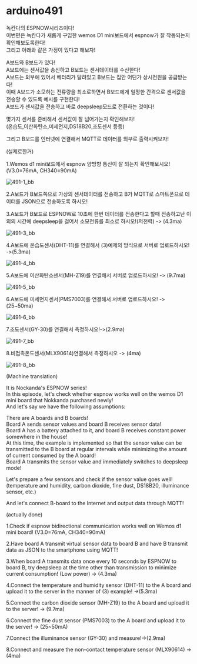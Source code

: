 # arduino491

녹칸다의 ESPNOW시리즈이다!<BR>
이번편은 녹칸다가 새롭게 구입한 wemos D1 mini보드에서 espnow가 잘 작동되는지 확인해보도록한다!<BR>
그리고 아래와 같은 가정이 있다고 해보자!<BR>

A보드와 B보드가 있다!<BR>
A보드에는 센서값을 송신하고 B보드는 센서데이터를 수신한다!<BR>
A보드는 외부에 있어서 베터리가 달려있고 B보드는 집안 어딘가 상시전원을 공급받는다!<BR>
이때 A보드가 소모하는 전류량을 최소로하면서 B보드에게 일정한 간격으로 센서값을 전송할 수 있도록 예시를 구현한다!<BR>
A보드가 센서값을 전송하고 바로 deepsleep모드로 전환하는 것이다!<BR>

몇가지 센서를 준비해서 센서값이 잘 넘어가는지 확인해보자!<BR>
(온습도,이산화탄소,미세먼지,DS18B20,조도센서 등등)

그리고 B보드를 인터넷에 연결해서 MQTT로 데이터를 외부로 출력시켜보자!<BR>

(실제로한거)

1.Wemos d1 mini보드에서 espnow 양방향 통신이 잘 되는지 확인해보시오!(V3.0=76mA, CH340=90mA)

![491-1_bb](https://user-images.githubusercontent.com/106683637/171862399-b2d739a6-8aca-498d-8343-5220b8827e4e.jpg)
  
2.A보드가 B보드쪽으로 가상의 센서데이터를 전송하고 B가 MQTT로 스마트폰으로 데이터를 JSON으로 전송하도록 하시오!

3.A보드가 B보드로 ESPNOW로 10초에 한번 데이터를 전송한다고 할때 전송하고난 이외의 시간에 deepsleep을 걸어서 소모전류를 최소로 하시오!(저전력) -> (4.3ma)

![491-3_bb](https://user-images.githubusercontent.com/106683637/171862423-a9d3680b-4e31-4244-aea8-5c9abd5fefb9.jpg)
  
4.A보드에 온습도센서(DHT-11)를 연결해서 (3)예제의 방식으로 서버로 업로드하시오! ->(5.3ma)

![491-4_bb](https://user-images.githubusercontent.com/106683637/171862419-485ca44b-cb5d-4ad4-b035-a898220e9fad.jpg)
  
5.A보드에 이산화탄소센서(MH-Z19)를 연결해서 서버로 업로드하시오! -> (9.7ma)

![491-5_bb](https://user-images.githubusercontent.com/106683637/171862417-8a80769b-6d2d-46c7-8873-7ccdf564a022.jpg)
  
6.A보드에 미세먼지센서(PMS7003)를 연결해서 서버로 업로드하시오! -> (25~50ma)

![491-6_bb](https://user-images.githubusercontent.com/106683637/171862412-e48ac570-1698-4924-a83c-51a121ccb466.jpg)
  
7.조도센서(GY-30)를 연결해서 측정하시오!->(2.9ma)

![491-7_bb](https://user-images.githubusercontent.com/106683637/171862409-6b79a929-89a2-4241-8129-6fd33ee02356.jpg)
  
8.비접촉온도센서(MLX90614)연결해서 측정하시오 -> (4ma)
  
![491-8_bb](https://user-images.githubusercontent.com/106683637/171862406-5355dfe6-625b-4c28-ab9d-96169c3706cf.jpg)
  
  (Machine translation)

It is Nockanda's ESPNOW series!<BR>
In this episode, let's check whether espnow works well on the wemos D1 mini board that Nokkanda purchased newly!<BR>
And let's say we have the following assumptions:

There are A boards and B boards!<BR>
Board A sends sensor values ​​and board B receives sensor data!<BR>
Board A has a battery attached to it, and board B receives constant power somewhere in the house!<BR>
At this time, the example is implemented so that the sensor value can be transmitted to the B board at regular intervals while minimizing the amount of current consumed by the A board!<BR>
Board A transmits the sensor value and immediately switches to deepsleep mode!

Let's prepare a few sensors and check if the sensor value goes well!<BR>
(temperature and humidity, carbon dioxide, fine dust, DS18B20, illuminance sensor, etc.)

And let's connect B-board to the Internet and output data through MQTT!

(actually done)

1.Check if espnow bidirectional communication works well on Wemos d1 mini board! (V3.0=76mA, CH340=90mA)

2.Have board A transmit virtual sensor data to board B and have B transmit data as JSON to the smartphone using MQTT!

3.When board A transmits data once every 10 seconds by ESPNOW to board B, try deepsleep at the time other than transmission to minimize current consumption! (Low power) -> (4.3ma)

4.Connect the temperature and humidity sensor (DHT-11) to the A board and upload it to the server in the manner of (3) example! ->(5.3ma)

5.Connect the carbon dioxide sensor (MH-Z19) to the A board and upload it to the server! -> (9.7ma)

6.Connect the fine dust sensor (PMS7003) to the A board and upload it to the server! -> (25~50mA)

7.Connect the illuminance sensor (GY-30) and measure!->(2.9ma)

8.Connect and measure the non-contact temperature sensor (MLX90614) -> (4ma)
